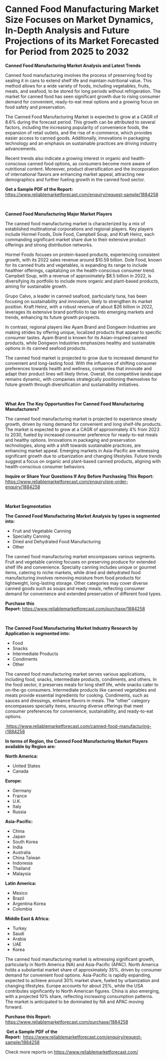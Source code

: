 <p><h1>Canned Food Manufacturing Market Size Focuses on Market Dynamics, In-Depth Analysis and Future Projections of its Market Forecasted for Period from 2025 to 2032</h1></p><p><strong>Canned Food Manufacturing Market Analysis and Latest Trends</strong></p>
<p><p>Canned food manufacturing involves the process of preserving food by sealing it in cans to extend shelf life and maintain nutritional value. This method allows for a wide variety of foods, including vegetables, fruits, meats, and seafood, to be stored for long periods without refrigeration. The market for canned food has seen significant growth due to rising consumer demand for convenient, ready-to-eat meal options and a growing focus on food safety and preservation.</p><p>The Canned Food Manufacturing Market is expected to grow at a CAGR of 8.6% during the forecast period. This growth can be attributed to several factors, including the increasing popularity of convenience foods, the expansion of retail outlets, and the rise of e-commerce, which provides easier access to canned goods. Additionally, innovations in packaging technology and an emphasis on sustainable practices are driving industry advancements. </p><p>Recent trends also indicate a growing interest in organic and health-conscious canned food options, as consumers become more aware of nutritional content. Moreover, product diversification and the incorporation of international flavors are enhancing market appeal, attracting new demographics and further fueling growth in the canned food sector.</p></p>
<p><strong>Get a Sample PDF of the Report:&nbsp;</strong> <a href="https://www.reliablemarketforecast.com/enquiry/request-sample/1884258?utm_campaign=3527&utm_medium=2&utm_source=Github&utm_content=ia&utm_term=07042025&utm_id=canned-food-manufacturing">https://www.reliablemarketforecast.com/enquiry/request-sample/1884258</a></p>
<p>&nbsp;</p>
<p><strong>Canned Food Manufacturing Major Market Players</strong></p>
<p><p>The canned food manufacturing market is characterized by a mix of established multinational corporations and regional players. Key players include Hormel Foods, Dole Food, Campbell Soup, and Kraft Heinz, each commanding significant market share due to their extensive product offerings and strong distribution networks.</p><p>Hormel Foods focuses on protein-based products, experiencing consistent growth, with its 2022 sales revenue around $10.59 billion. Dole Food, known for its canned fruits and vegetables, is expanding its range to include healthier offerings, capitalizing on the health-conscious consumer trend. Campbell Soup, with a revenue of approximately $8.5 billion in 2022, is diversifying its portfolio to include more organic and plant-based products, aiming for sustainable growth.</p><p>Grupo Calvo, a leader in canned seafood, particularly tuna, has been focusing on sustainability and innovation, likely to strengthen its market position. Kraft Heinz, with a robust revenue of about $26 billion in 2022, leverages its extensive brand portfolio to tap into emerging markets and trends, enhancing its future growth prospects.</p><p>In contrast, regional players like Ayam Brand and Dongwon Industries are making strides by offering unique, localized products that appeal to specific consumer tastes. Ayam Brand is known for its Asian-inspired canned products, while Dongwon Industries emphasizes healthy and sustainable options in its canned seafood products.</p><p>The canned food market is projected to grow due to increased demand for convenient and long-lasting food. With the influence of shifting consumer preferences towards health and wellness, companies that innovate and adapt their product lines will likely thrive. Overall, the competitive landscape remains dynamic, with companies strategically positioning themselves for future growth through diversification and sustainability initiatives.</p></p>
<p>&nbsp;</p>
<p><strong>What Are The Key Opportunities For Canned Food Manufacturing Manufacturers?</strong></p>
<p><p>The canned food manufacturing market is projected to experience steady growth, driven by rising demand for convenient and long shelf-life products. The market is expected to grow at a CAGR of approximately 4% from 2023 to 2030, fueled by increased consumer preference for ready-to-eat meals and healthy options. Innovations in packaging and preservation technologies, along with a shift towards sustainable practices, are enhancing market appeal. Emerging markets in Asia-Pacific are witnessing significant growth due to urbanization and changing lifestyles. Future trends suggest a focus on organic and plant-based canned products, aligning with health-conscious consumer behaviors.</p></p>
<p><strong>Inquire or Share Your Questions If Any Before Purchasing This Report:</strong> <a href="https://www.reliablemarketforecast.com/enquiry/pre-order-enquiry/1884258?utm_campaign=3527&utm_medium=2&utm_source=Github&utm_content=ia&utm_term=07042025&utm_id=canned-food-manufacturing">https://www.reliablemarketforecast.com/enquiry/pre-order-enquiry/1884258</a></p>
<p>&nbsp;</p>
<p><strong>Market Segmentation</strong></p>
<p><strong>The Canned Food Manufacturing Market Analysis by types is segmented into:</strong></p>
<p><ul><li>Fruit and Vegetable Canning</li><li>Specialty Canning</li><li>Dried and Dehydrated Food Manufacturing</li><li>Other</li></ul></p>
<p><p>The canned food manufacturing market encompasses various segments. Fruit and vegetable canning focuses on preserving produce for extended shelf life and convenience. Specialty canning includes unique or gourmet items, catering to niche markets, while dried and dehydrated food manufacturing involves removing moisture from food products for lightweight, long-lasting storage. Other categories may cover diverse canned goods such as soups and ready meals, reflecting consumer demand for convenience and extended preservation of different food types.</p></p>
<p><strong>Purchase this Report:&nbsp;</strong><a href="https://www.reliablemarketforecast.com/purchase/1884258?utm_campaign=3527&utm_medium=2&utm_source=Github&utm_content=ia&utm_term=07042025&utm_id=canned-food-manufacturing">https://www.reliablemarketforecast.com/purchase/1884258</a></p>
<p>&nbsp;</p>
<p><strong>The Canned Food Manufacturing Market Industry Research by Application is segmented into:</strong></p>
<p><ul><li>Food</li><li>Snacks</li><li>Intermediate Products</li><li>Condiments</li><li>Other</li></ul></p>
<p><p>The canned food manufacturing market serves various applications, including food, snacks, intermediate products, condiments, and others. In the food sector, it preserves meals for long shelf life, while snacks cater to on-the-go consumers. Intermediate products like canned vegetables and meats provide essential ingredients for cooking. Condiments, such as sauces and dressings, enhance flavors in meals. The "other" category encompasses specialty items, ensuring diverse offerings that meet consumer preferences for convenience, sustainability, and ready-to-eat options.</p></p>
<p><a href="https://www.reliablemarketforecast.com/canned-food-manufacturing-r1884258?utm_campaign=3527&utm_medium=2&utm_source=Github&utm_content=ia&utm_term=07042025&utm_id=canned-food-manufacturing">&nbsp;https://www.reliablemarketforecast.com/canned-food-manufacturing-r1884258</a></p>
<p><strong>In terms of Region, the Canned Food Manufacturing Market Players available by Region are:</strong></p>
<p>
    <p> <strong> North America: </strong>
        <ul>
            <li>United States</li>
            <li>Canada</li>
        </ul>
        </p> 
    <p> <strong> Europe: </strong>
        <ul>
            <li>Germany</li>
            <li>France</li>
            <li>U.K.</li>
            <li>Italy</li>
            <li>Russia</li>
        </ul>
        </p> 
    <p> <strong> Asia-Pacific: </strong>
        <ul>
            <li>China</li>
            <li>Japan</li>
            <li>South Korea</li>
            <li>India</li>
            <li>Australia</li>
            <li>China Taiwan</li>
            <li>Indonesia</li>
            <li>Thailand</li>
            <li>Malaysia</li>
        </ul>
        </p> 
    <p> <strong> Latin America: </strong>
        <ul>
            <li>Mexico</li>
            <li>Brazil</li>
            <li>Argentina Korea</li>
            <li>Colombia</li>
        </ul>
        </p> 
    <p> <strong> Middle East & Africa: </strong>
        <ul>
            <li>Turkey</li>
            <li>Saudi</li>
            <li>Arabia</li>
            <li>UAE</li>
            <li>Korea</li>
        </ul>
    </p>
    </p>
<p><p>The canned food manufacturing market is witnessing significant growth, particularly in North America (NA) and Asia-Pacific (APAC). North America holds a substantial market share of approximately 35%, driven by consumer demand for convenient food options. Asia-Pacific is rapidly expanding, expected to achieve around 30% market share, fueled by urbanization and changing lifestyles. Europe accounts for about 25%, while the USA contributes significantly to North American figures. China is also emerging, with a projected 10% share, reflecting increasing consumption patterns. The market is anticipated to be dominated by NA and APAC moving forward.</p></p>
<p><strong>Purchase this Report: </strong><a href="https://www.reliablemarketforecast.com/purchase/1884258?utm_campaign=3527&utm_medium=2&utm_source=Github&utm_content=ia&utm_term=07042025&utm_id=canned-food-manufacturing">https://www.reliablemarketforecast.com/purchase/1884258</a></p>
<p>&nbsp;<strong>Get a Sample PDF of the Report:&nbsp;&nbsp;</strong><a href="https://www.reliablemarketforecast.com/enquiry/request-sample/1884258?utm_campaign=3527&utm_medium=2&utm_source=Github&utm_content=ia&utm_term=07042025&utm_id=canned-food-manufacturing">https://www.reliablemarketforecast.com/enquiry/request-sample/1884258</a></p>
<p><strong></strong></p>
<p>Check more reports on <a href="https://www.reliablemarketforecast.com/?utm_campaign=3527&utm_medium=2&utm_source=Github&utm_content=ia&utm_term=07042025&utm_id=canned-food-manufacturing">https://www.reliablemarketforecast.com/</a></p>
